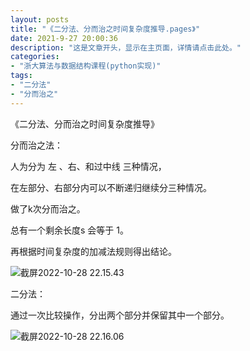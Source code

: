 ```yaml
---
layout: posts
title: "《二分法、分而治之时间复杂度推导.pages》"
date: 2021-9-27 20:00:36
description: "这是文章开头，显示在主页面，详情请点击此处。"
categories: 
- "浙大算法与数据结构课程(python实现)"
tags:
- "二分法"
- "分而治之"
---
```


《二分法、分而治之时间复杂度推导》



分而治之法：

人为分为 左 、右、和过中线 三种情况，

在左部分、右部分内可以不断递归继续分三种情况。

做了k次分而治之。

总有一个剩余长度s 会等于 1。

再根据时间复杂度的加减法规则得出结论。 　

![截屏2022-10-28 22.15.43](%E3%80%8A%E4%BA%8C%E5%88%86%E6%B3%95%E3%80%81%E5%88%86%E8%80%8C%E6%B2%BB%E4%B9%8B%E6%97%B6%E9%97%B4%E5%A4%8D%E6%9D%82%E5%BA%A6%E6%8E%A8%E5%AF%BC.pages%E3%80%8B.assets/%E6%88%AA%E5%B1%8F2022-10-28%2022.15.43.jpg)

二分法：

通过一次比较操作，分出两个部分并保留其中一个部分。



![截屏2022-10-28 22.16.06](%E3%80%8A%E4%BA%8C%E5%88%86%E6%B3%95%E3%80%81%E5%88%86%E8%80%8C%E6%B2%BB%E4%B9%8B%E6%97%B6%E9%97%B4%E5%A4%8D%E6%9D%82%E5%BA%A6%E6%8E%A8%E5%AF%BC.pages%E3%80%8B.assets/%E6%88%AA%E5%B1%8F2022-10-28%2022.16.06.jpg)